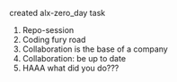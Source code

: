 created alx-zero_day task
1. Repo-session
2. Coding fury road
3. Collaboration is the base of a company
4. Collaboration: be up to date
5. HAAA what did you do??? 
